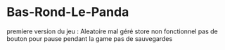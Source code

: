 # Bas-Rond-Le-Panda

premiere version du jeu : 
Aleatoire mal géré
store non fonctionnel
pas de bouton pour pause pendant la game
pas de sauvegardes
